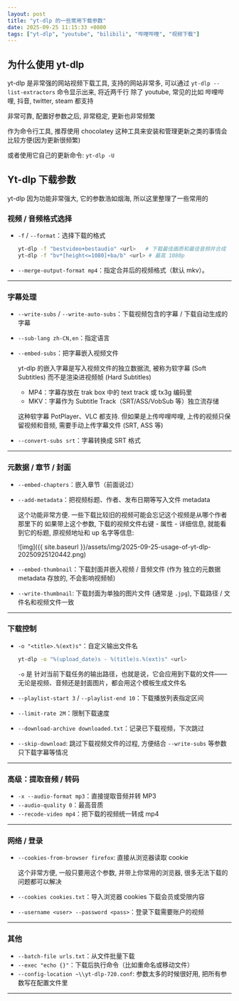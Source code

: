 ```yaml
---
layout: post
title: "yt-dlp 的一些常用下载参数"
date: 2025-09-25 11:15:33 +0800
tags: ["yt-dlp", "youtube", "bilibili", "哔哩哔哩", "视频下载"]
---
```


## 为什么使用 yt-dlp

yt-dlp 是非常强的网站视频下载工具, 支持的网站非常多, 可以通过 `yt-dlp --list-extractors` 命令显示出来, 将近两千行
除了 youtube, 常见的比如 哔哩哔哩, 抖音, twitter, steam 都支持

非常可靠, 配置好参数之后, 非常稳定, 更新也非常频繁

作为命令行工具, 推荐使用 chocolatey 这种工具来安装和管理更新之类的事情会比较方便(因为更新很频繁)

或者使用它自己的更新命令: `yt-dlp -U`

## Yt-dlp 下载参数

yt-dlp 因为功能非常强大, 它的参数浩如烟海, 所以这里整理了一些常用的

### 视频 / 音频格式选择

* `-f` / `--format`：选择下载的格式

  ```bash
  yt-dlp -f "bestvideo+bestaudio" <url>   # 下载最佳画质和最佳音频并合成
  yt-dlp -f "bv*[height<=1080]+ba/b" <url> # 最高 1080p
  ```

* `--merge-output-format mp4`：指定合并后的视频格式（默认 mkv）。

---

### 字幕处理

* `--write-subs` / `--write-auto-subs`：下载视频包含的字幕 / 下载自动生成的字幕
* `--sub-lang zh-CN,en`：指定语言
* `--embed-subs`：把字幕嵌入视频文件

  yt-dlp 的嵌入字幕是写入视频文件的独立数据流, 被称为软字幕 (Soft Subtitles) 而不是渲染进视频帧 (Hard Subtitles)

  * MP4：字幕存放在 trak box 中的 text track 或 tx3g 编码里
  * MKV：字幕作为 Subtitle Track（SRT/ASS/VobSub 等）独立流存储

  这种软字幕 PotPlayer、VLC 都支持. 但如果是上传哔哩哔哩, 上传的视频只保留视频和音频, 需要手动上传字幕文件 (SRT, ASS 等)

* `--convert-subs srt`：字幕转换成 SRT 格式

---

### 元数据 / 章节 / 封面

* `--embed-chapters`：嵌入章节（前面说过）
* `--add-metadata`：把视频标题、作者、发布日期等写入文件 metadata

  这个功能非常方便. 一些下载比较旧的视频可能会忘记这个视频是从哪个作者那里下的
  如果带上这个参数, 下载的视频文件右键 - 属性 - 详细信息, 就能看到它的标题, 原视频地址和 up 名字等信息:

  ![img]({{ site.baseurl }}/assets/img/2025-09-25-usage-of-yt-dlp-20250925120442.png)

* `--embed-thumbnail`：下载封面并嵌入视频 / 音频文件 (作为 独立的元数据 metadata 存放的, 不会影响视频帧)
* `--write-thumbnail`: 下载封面为单独的图片文件 (通常是 `.jpg`), 下载路径 / 文件名和视频文件一致

---

### 下载控制

* `-o "<title>.%(ext)s"`：自定义输出文件名

  ```bash
  yt-dlp -o "%(upload_date)s - %(title)s.%(ext)s" <url>
  ```

  `-o` 是 针对当前下载任务的输出路径，也就是说，它会应用到下载的文件——无论是视频、音频还是封面图片，都会用这个模板生成文件名

* `--playlist-start 3` / `--playlist-end 10`：下载播放列表指定区间
* `--limit-rate 2M`：限制下载速度
* `--download-archive downloaded.txt`：记录已下载视频，下次跳过
* `--skip-download`: 跳过下载视频文件的过程, 方便结合 `--write-subs` 等参数只下载字幕等情况

---

### 高级：提取音频 / 转码

* `-x --audio-format mp3`：直接提取音频并转 MP3
* `--audio-quality 0`：最高音质
* `--recode-video mp4`：把下载的视频统一转成 mp4

---

### 网络 / 登录

* `--cookies-from-browser firefox`: 直接从浏览器读取 cookie
  
  这个非常方便, 一般只要用这个参数, 并带上你常用的浏览器, 很多无法下载的问题都可以解决

* `--cookies cookies.txt`：导入浏览器 cookies 下载会员或受限内容
* `--username <user> --password <pass>`：登录下载需要账户的视频

---

### 其他

* `--batch-file urls.txt`：从文件批量下载
* `--exec "echo {}"`：下载后执行命令（比如重命名或移动文件）
* `--config-location ~\\yt-dlp-720.conf`: 参数太多的时候很好用, 把所有参数写在配置文件里

---
